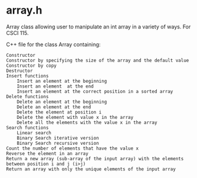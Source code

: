 # array.h
Array class allowing user to manipulate an int array in a variety of ways. For CSCI 115.

C++ file for the class Array containing:

    Constructor
    Constructor by specifying the size of the array and the default value
    Constructor by copy
    Destructor
    Insert functions
        Insert an element at the beginning 
        Insert an element  at the end
        Insert an element at the correct position in a sorted array
    Delete functions
        Delete an element at the beginning
        Delete an element at the end
        Delete the element at position i
        Delete the element with value x in the array
        Delete all the elements with the value x in the array
    Search functions
        Linear search
        Binary Search iterative version
        Binary Search recursive version
    Count the number of elements that have the value x
    Reverse the element in an array
    Return a new array (sub-array of the input array) with the elements between position i and j (i>j)
    Return an array with only the unique elements of the input array
